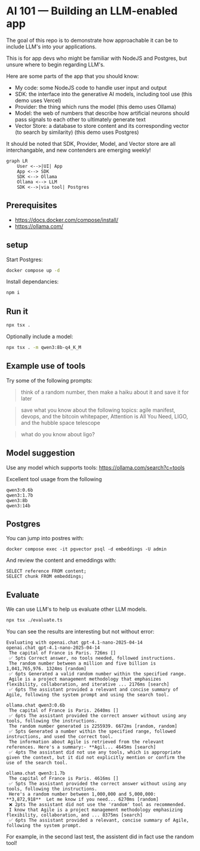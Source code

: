 # AI 101 — Building an LLM-enabled app

The goal of this repo is to demonstrate how approachable it can be to include LLM's into your applications.

This is for app devs who might be familiar with NodeJS and Postgres, but unsure where to begin regarding LLM's.

Here are some parts of the app that you should know:
- My code: some NodeJS code to handle user input and output
- SDK: the interface into the generative AI models, including tool use (this demo uses Vercel)
- Provider: the thing which runs the model (this demo uses Ollama)
- Model: the web of numbers that describe how artificial neurons should pass signals to each other to ultimately generate text
- Vector Store: a database to store content and its corresponding vector (to search by similarity) (this demo uses Postgres)

It should be noted that SDK, Provider, Model, and Vector store are all interchangable, and new contenders are emerging weekly!

```mermaid
graph LR
    User <-->|UI| App
    App <--> SDK
    SDK <--> Ollama
    Ollama <--> LLM
    SDK <-->|via tool| Postgres
```

## Prerequisites

- https://docs.docker.com/compose/install/
- https://ollama.com/

## setup

Start Postgres:

```sh
docker compose up -d
```

Install dependancies:

```sh
npm i
```

## Run it

```sh
npx tsx .
```

Optionally include a model:

```sh
npx tsx . -m qwen3:8b-q4_K_M 
```

## Example use of tools

Try some of the following prompts:

> think of a random number, then make a haiku about it and save it for later

> save what you know about the following topics: agile manifest, devops, and the bitcoin whitepaper, Attention is All You Need, LIGO, and the hubble space telescope

> what do you know about ligo?

## Model suggestion

Use any model which supports tools:
https://ollama.com/search?c=tools

Excellent tool usage from the following

```
qwen3:0.6b
qwen3:1.7b
qwen3:8b
qwen3:14b
```

## Postgres

You can jump into postres with:

```shell
docker compose exec -it pgvector psql -d embeddings -U admin
```

And review the content and emeddings with:

```
SELECT reference FROM content;
SELECT chunk FROM embeddings;
```

## Evaluate

We can use LLM's to help us evaluate other LLM models.

```sh
npx tsx ./evaluate.ts
```

You can see the results are interesting but not without error:

```
Evaluating with openai.chat gpt-4.1-nano-2025-04-14
openai.chat gpt-4.1-nano-2025-04-14
 The capital of France is Paris. 726ms []
 ✅ 5pts Correct answer, no tools needed, followed instructions.
 The random number between a million and five billion is 1,041,765,976. 1324ms [random]
 ✅ 6pts Generated a valid random number within the specified range.
 Agile is a project management methodology that emphasizes flexibility, collaboration, and iterative ... 2176ms [search]
 ✅ 6pts The assistant provided a relevant and concise summary of Agile, following the system prompt and using the search tool.

ollama.chat qwen3:0.6b
 The capital of France is Paris. 2640ms []
 ✅ 6pts The assistant provided the correct answer without using any tools, following the instructions.
 The random number generated is 2255939. 6672ms [random, random]
 ✅ 5pts Generated a number within the specified range, followed instructions, and used the correct tool.
 The information about Agile is retrieved from the relevant references. Here's a summary:- **Agil... 4645ms [search]
 ✅ 4pts The assistant did not use any tools, which is appropriate given the context, but it did not explicitly mention or confirm the use of the search tool.

ollama.chat qwen3:1.7b
 The capital of France is Paris. 4616ms []
 ✅ 5pts The assistant provided the correct answer without using any tools, following the instructions.
 Here's a random number between 1,000,000 and 5,000,000:  **3,872,918**  Let me know if you need... 6270ms [random]
 ❌ 2pts The assistant did not use the 'random' tool as recommended.
 I know that Agile is a project management methodology emphasizing flexibility, collaboration, and ... 8375ms [search]
 ✅ 6pts The assistant provided a relevant, concise summary of Agile, following the system prompt.
```

For example, in the second last test, the assistent did in fact use the random tool!
